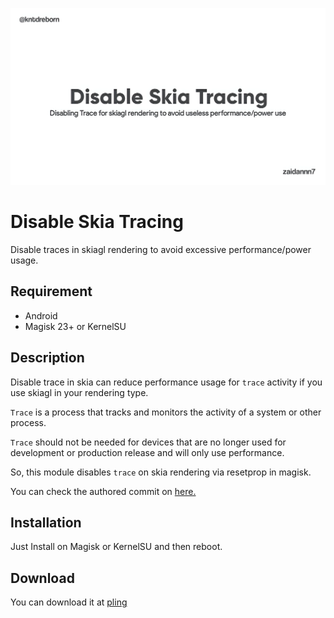 ![Banner](https://github.com/Kntd-Reborn/Disable-Skia-Tracing/raw/main/banner.png)


# Disable Skia Tracing

Disable traces in skiagl rendering to avoid excessive performance/power usage.

## Requirement
- Android
- Magisk 23+ or KernelSU 

## Description
Disable trace in skia can reduce performance usage for `trace` activity if you use skiagl in your rendering type.

`Trace` is a process that tracks and monitors the activity of a system or other process.

`Trace` should not be needed for devices that are no longer used for development or production release and will only use performance.

So, this module disables `trace` on skia rendering via resetprop in magisk.

You can check the authored commit on [here.](https://github.com/Kntd-Reborn/Disable-Skia-Tracing/commit/e73ab234e4f12a5dfa31ab61d50f69506d1ebbf0)

## Installation
Just Install on Magisk or KernelSU and then reboot.

## Download
You can download it at [pling](https://www.pling.com/p/2109726/)

